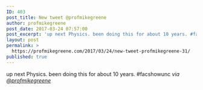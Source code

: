 ```yaml
---
ID: 403
post_title: New tweet @profmikegreene
author: profmikegreene
post_date: 2017-03-24 07:57:00
post_excerpt: 'up next Physics. been doing this for about 10 years. #facshowunc'
layout: post
permalink: >
  https://profmikegreene.com/2017/03/24/new-tweet-profmikegreene-31/
published: true
---
```

up next Physics. been doing this for about 10 years. #facshowunc
<cite>via <a href="https://twitter.com/profmikegreene/status/845258142686564354">@profmikegreene</a></cite>